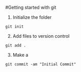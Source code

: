 #Getting started with git

1. Initialize the folder

```
git init
```

2. Add files to version control

```
git add .
```

3. Make a

```
git commit -am "Initial Commit"
```
